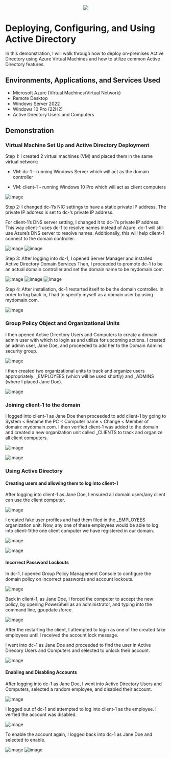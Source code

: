 <p align="center">
<img src="https://www.31west.net/wp-content/uploads/2022/11/what-is-active-directory-and-why-is-it-used.png"/>
</p>

<h1>Deploying, Configuring, and Using Active Directory</h1>
In this demonstration, I will walk through how to deploy on-premises Active Directory using Azure Virtual Machines and how to utilize common Active Directory features. 



<h2>Environments, Applications, and Services Used </h2>

- Microsoft Azure (Virtual Machines/Virtual Network)
- Remote Desktop
- Windows Server 2022
- Windows 10 Pro (22H2)
- Active Directory Users and Computers



<h2>Demonstration</h2>

<h3>Virtual Machine Set Up and Active Directory Deployment</h3>
<p>
Step 1: I created 2 virtual machines (VM) and placed them in the same virtual network:

  - VM: dc-1 - running Windows Server which will act as the domain controller 

  - VM: client-1 - running Windows 10 Pro which will act as client computers 

  ![image](https://github.com/user-attachments/assets/6b5c03b8-27bb-444e-b1d3-3ab4923375cd)


Step 2: I changed dc-1’s NIC settings to have a static private IP address. The private IP address is set to dc-’s private IP address. 

For client-1’s DNS server setting, I changed it to dc-1’s private IP address. This way client-1 uses dc-1 to resolve names instead of Azure. dc-1 will still use Azure’s DNS server to resolve names. Additionally, this will help client-1 connect to the domain controller. 

![image](https://github.com/user-attachments/assets/b01818e8-9535-4c46-abc7-5d89fa1eb897)
![image](https://github.com/user-attachments/assets/f9422203-adc5-49ee-bf54-09eb0bb5b47c)

Step 3: After logging into dc-1, I opened Server Manager and installed Active Directory Domain Services Then, I proceeded to promote dc-1 to be an actual domain controller and set the domain name to be mydomain.com. 

![image](https://github.com/user-attachments/assets/183a5d25-2c82-4fd2-9b01-1708ad7de213)
![image](https://github.com/user-attachments/assets/84ac92d2-fba2-4677-bbc8-2fc174f22bcd)
![image](https://github.com/user-attachments/assets/7021709b-c94d-4e46-abbb-b38fc4ff8a0c)

Step 4: After installation, dc-1 restarted itself to be the domain controller. In order to log back in, I had to specify myself as a domain user by using mydomain.com. 

![image](https://github.com/user-attachments/assets/cf5a437c-d74e-4da7-8498-b4dfca5dcfb9)

  
<h3>Group Policy Object and Organizational Units</h3>

I then opened Active Directory Users and Computers to create a domain admin user with which to login as and utilize for upcoming actions. I created an admin user, Jane Doe, and proceeded to add her to the Domain Admins security group. 

![image](https://github.com/user-attachments/assets/9abaa6a2-f0e3-470d-a2af-99d7e73f70d8)

I then created two organizational units to track and organize users appropriately:  _EMPLOYEES (which will be used shortly) and _ADMINS (where I placed Jane Doe).

![image](https://github.com/user-attachments/assets/e6c61fe6-5842-4a90-9af6-ea1df3b60b38)

<h3>Joining client-1 to the domain</h3>

I logged into client-1 as Jane Doe then proceeded to add client-1 by going to System < Rename the PC < Computer name < Change < Member of domain: mydomain.com. I then verified client-1 was added to the domain and created a new organization unit called _CLIENTS to track and organize all client computers. 

![image](https://github.com/user-attachments/assets/bc5ea614-54da-4af6-8bbf-70885673a770)

![image](https://github.com/user-attachments/assets/90e83f2f-edcc-442f-816c-06fbb5c719d1)


<h3>Using Active Directory</h3> 

<h4>Creating users and allowing them to log into client-1</h4>

After logging into client-1 as Jane Doe, I ensured all domain users/any client can use the client computer. 

![image](https://github.com/user-attachments/assets/405ae9c6-5183-4c3a-acc9-9c6f05a0dc1e)

I created fake user profiles and had them filed in the _EMPLOYEES organization unit. Now, any one of these employees would be able to log into client-1/the one client computer we have registered in our domain. 

![image](https://github.com/user-attachments/assets/b87e7dbf-fe01-4a21-845b-c37e1a5edd52)

![image](https://github.com/user-attachments/assets/30c0462d-c3f3-4a46-8c3d-47c549ab4e4e)

<h4>Incorrect Password Lockouts</h4>

In dc-1, I opened Group Policy Management Console to configure the domain policy on incorrect passwords and account lockouts. 

![image](https://github.com/user-attachments/assets/3a787ef2-c450-49e0-a594-33ca81986950)

Back in client-1, as Jane Doe, I forced the computer to accept the new policy, by opening PowerShell as an administrator, and typing into the command line, gpupdate /force.

![image](https://github.com/user-attachments/assets/6efcb9ac-c10f-4e5c-80a5-e0ed032b3a62)

After the restarting the client, I attempted to login as one of the created fake employees until I received the account lock message.

I went into dc-1 as Jane Doe and proceeded to find the user in Active Direcory Users and Computers and selected to unlock their account.

![image](https://github.com/user-attachments/assets/171c88e2-7378-4398-8dfc-171095547459)

<h4>Enabling and Disabling Accounts</h4>

After logging into dc-1 as Jane Doe, I went into Active Directory Users and Computers, selected a random employee, and disabled their account. 

![image](https://github.com/user-attachments/assets/ffe2e8ef-3680-4dc5-ade7-e33168509df6)

I logged out of dc-1 and attempted to log into client-1 as the employee. I verfied the account was disabled. 

![image](https://github.com/user-attachments/assets/427239ca-9d09-49d8-a935-298456d928e0)

To enable the account again, I logged back into dc-1 as Jane Doe and selected to enable.

![image](https://github.com/user-attachments/assets/ad9306a7-0a6e-44b2-8591-cde86fe2ce53)
![image](https://github.com/user-attachments/assets/cd3e6786-50ca-4513-98e3-8406425f8983)

</p>
<br />

